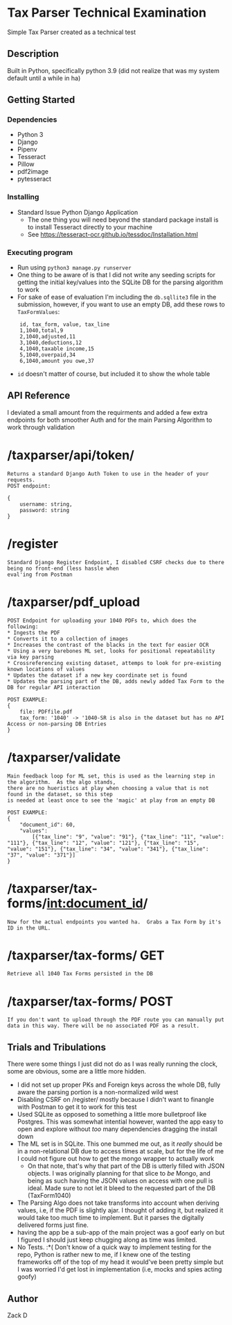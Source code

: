 # Tax Parser Technical Examination

Simple Tax Parser created as a technical test

## Description

Built in Python, specifically python 3.9 (did not realize that was my system default until a while in ha)

## Getting Started

### Dependencies

* Python 3
* Django
* Pipenv
* Tesseract
* Pillow
* pdf2image
* pytesseract

### Installing

* Standard Issue Python Django Application
  * The one thing you will need beyond the standard package install is to install Tesseract directly to your machine
  * See https://tesseract-ocr.github.io/tessdoc/Installation.html

### Executing program

* Run using `python3 manage.py runserver`
* One thing to be aware of is that I did not write any seeding scripts for getting the initial key/values into the SQLite DB for the parsing algorithm to work
* For sake of ease of evaluation I'm including the `db.sqllite3` file in the submission, however, if you want to use an empty DB, add these rows to `TaxFormValues`:
``````
    id, tax_form, value, tax_line
    1,1040,total,9
    2,1040,adjusted,11
    3,1040,deductions,12
    4,1040,taxable income,15
    5,1040,overpaid,34
    6,1040,amount you owe,37
```````
* `id` doesn't matter of course, but included it to show the whole table

## API Reference

I deviated a small amount from the requirments and added a few extra endpoints for both smoother Auth and for the main Parsing Algorithm to work through validation 

# /taxparser/api/token/
    Returns a standard Django Auth Token to use in the header of your requests.  
    POST endpoint:

    {
        username: string,
        password: string
    }

# /register
    Standard Django Register Endpoint, I disabled CSRF checks due to there being no front-end (less hassle when 
    eval'ing from Postman

# /taxparser/pdf_upload
    POST Endpoint for uploading your 1040 PDFs to, which does the following:
    * Ingests the PDF
    * Converts it to a collection of images
    * Increases the contrast of the blacks in the text for easier OCR
    * Using a very barebones ML set, looks for positional repeatability via key parsing
    * Crossreferencing existing dataset, attemps to look for pre-existing known locations of values
    * Updates the dataset if a new key coordinate set is found
    * Updates the parsing part of the DB, adds newly added Tax Form to the DB for regular API interaction

```
POST EXAMPLE:
{
    file: PDFfile.pdf
    tax_form: '1040' -> '1040-SR is also in the dataset but has no API Access or non-parsing DB Entries
}
```

# /taxparser/validate
    Main feedback loop for ML set, this is used as the learning step in the algorithm.  As the algo stands, 
    there are no hueristics at play when choosing a value that is not found in the dataset, so this step 
    is needed at least once to see the 'magic' at play from an empty DB

```
POST EXAMPLE:
{
    "document_id": 60,
    "values": 
        [{"tax_line": "9", "value": "91"}, {"tax_line": "11", "value": "111"}, {"tax_line": "12", "value": "121"}, {"tax_line": "15", "value": "151"}, {"tax_line": "34", "value": "341"}, {"tax_line": "37", "value": "371"}]
}
```

# /taxparser/tax-forms/<int:document_id>/
    Now for the actual endpoints you wanted ha.  Grabs a Tax Form by it's ID in the URL.

# /taxparser/tax-forms/ GET
    Retrieve all 1040 Tax Forms persisted in the DB

# /taxparser/tax-forms/ POST
    If you don't want to upload through the PDF route you can manually put data in this way. There will be no associated PDF as a result.

## Trials and Tribulations
There were some things I just did not do as I was really running the clock, some are obvious, some are a little more hidden.
* I did not set up proper PKs and Foreign keys across the whole DB, fully aware the parsing portion is a non-normalized wild west 
* Disabling CSRF on /register/ mostly because I didn't want to finangle with Postman to get it to work for this test
* Used SQLite as opposed to something a little more bulletproof like Postgres. This was somewhat intential however, wanted the
app easy to open and explore without _too_ many dependencies dragging the install down
* The ML set is in SQLite. This one bummed me out, as it _really_ should be in a non-relational DB due to access times at scale, but for the life of me I could not figure out how to get the mongo wrapper to actually work
  * On that note, that's why that part of the DB is utterly filled with JSON objects.  I was originally planning for that slice to _be_ Mongo, and being as such having the JSON values on access with one pull is ideal. Made sure to not let it bleed to the requested part of the DB (TaxForm1040)
* The Parsing Algo does not take transforms into account when deriving values, i.e, if the PDF is slightly ajar.  I thought of adding it, but realized it would take too much time to implement. But it parses the digitally delivered forms just fine.
* having the app be a sub-app of the main project was a goof early on but I figured I should just keep chugging along as time was limited.
* No Tests. :*(  Don't know of a quick way to implement testing for the repo, Python is rather new to me, if I knew one of the testing frameworks off of the top of my head it would've been pretty simple but I was worried I'd get lost in implementation (i.e, mocks and spies acting goofy)

## Author

Zack D